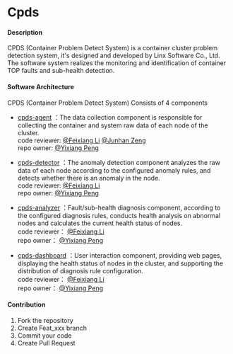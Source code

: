 # Cpds

#### Description
CPDS (Container Problem Detect System) is a container cluster problem detection system, it's designed and developed by Linx Software Co., Ltd. The software system realizes the monitoring and identification of container TOP faults and sub-health detection.

#### Software Architecture
CPDS (Container Problem Detect System) Consists of 4 components  
*   [cpds-agent](https://gitee.com/openeuler/cpds-agent)
    ：The data collection component is responsible for collecting the container and system raw data of each node of the cluster.    
    code reviewer:
        [@Feixiang Li](https://gitee.com/linx-fxli)
        [@Junhan Zeng](https://gitee.com/zeng-junhan)  
    repo owner:
        [@Yixiang Peng](https://gitee.com/pencc)

*   [cpds-detector](https://gitee.com/openeuler/cpds-detector)
    ：The anomaly detection component analyzes the raw data of each node according to the configured anomaly rules, and detects whether there is an anomaly in the node.  
    code reviewer:
        [@Feixiang Li](https://gitee.com/linx-fxli)  
    repo owner:
        [@Yixiang Peng](https://gitee.com/pencc)

*   [cpds-analyzer](https://gitee.com/openeuler/cpds-analyzer)
    ：Fault/sub-health diagnosis component, according to the configured diagnosis rules, conducts health analysis on abnormal nodes and calculates the current health status of nodes.  
    code reviewer：
        [@Feixiang Li](https://gitee.com/linx-fxli)  
    repo owner：
        [@Yixiang Peng](https://gitee.com/pencc)

*    [cpds-dashboard](https://gitee.com/openeuler/cpds-dashboard)
    ：User interaction component, providing web pages, displaying the health status of nodes in the cluster, and supporting the distribution of diagnosis rule configuration.  
    code reviewer：
        [@Feixiang Li](https://gitee.com/linx-fxli)  
    repo owner：
        [@Yixiang Peng](https://gitee.com/pencc)


#### Contribution

1.  Fork the repository
2.  Create Feat_xxx branch
3.  Commit your code
4.  Create Pull Request
